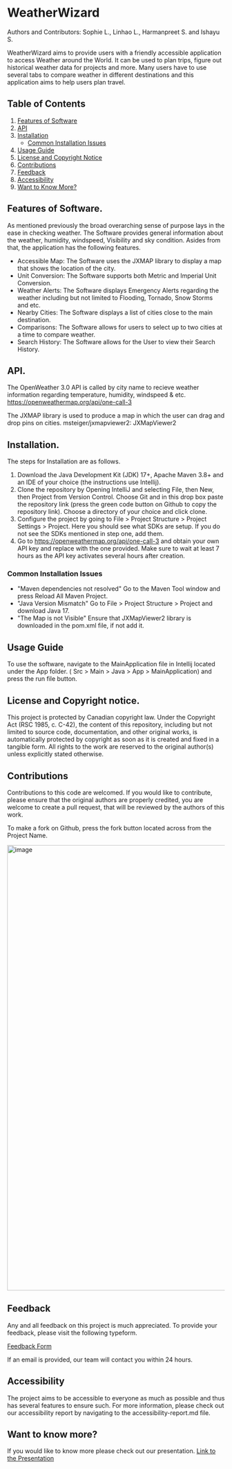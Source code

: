 # WeatherWizard
Authors and Contributors: Sophie L., Linhao L., Harmanpreet S. and Ishayu S.

WeatherWizard aims to provide users with a friendly accessible application to access Weather around the World. It can be used to plan trips, figure out historical weather data for projects and more. Many users have to use several tabs to compare weather in different destinations and this application aims to help users plan travel. 

## Table of Contents
1. [Features of Software](#features-of-software)
2. [API](#api)
3. [Installation](#installation)
   - [Common Installation Issues](#common-installation-issues)
4. [Usage Guide](#usage-guide)
5. [License and Copyright Notice](#license-and-copyright-notice)
6. [Contributions](#contributions)
7. [Feedback](#feedback)
8. [Accessibility](#accessibility)
9. [Want to Know More?](#want-to-know-more)

## Features of Software.
As mentioned previously the broad overarching sense of purpose lays in the ease in checking weather. The Software provides general information about the weather, humidity, windspeed, Visibility and sky condition. Asides from that, the application has the following features. 
* Accessible Map: The Software uses the JXMAP library to display a map that shows the location of the city. 
* Unit Conversion: The Software supports both Metric and Imperial Unit Conversion.
* Weather Alerts: The Software displays Emergency Alerts regarding the weather including but not limited to Flooding, Tornado, Snow Storms and etc.
* Nearby Cities: The Software displays a list of cities close to the main destination. 
* Comparisons: The Software allows for users to select up to two cities at a time to compare weather.
* Search History: The Software allows for the User to view their Search History.

## API.
The OpenWeather 3.0 API is called by city name to recieve weather information regarding temperature, humidity, windspeed & etc. 
   https://openweathermap.org/api/one-call-3
   
The JXMAP library is used to produce a map in which the user can drag and drop pins on cities.
msteiger/jxmapviewer2: JXMapViewer2 

## Installation.
The steps for Installation are as follows. 
1. Download the Java Development Kit (JDK) 17+, Apache Maven 3.8+ and an IDE of your choice (the instructions use Intellij).
2. Clone the repository by Opening IntelliJ and selecting File, then  New,  then Project from Version Control. Choose Git and in this drop box paste the repository link (press the green code button on Github to copy the repository link). Choose a directory of your choice and click clone.
3. Configure the project by going to File > Project Structure > Project Settings > Project. Here you should see what SDKs are setup. If you do not see the SDKs mentioned in step one, add them.
4.  Go to https://openweathermap.org/api/one-call-3 and obtain your own API key and replace with the one provided. Make sure to wait at least 7 hours as the API key activates several hours after creation.

### Common Installation Issues
* "Maven dependencies not resolved"
  Go to the Maven Tool window and press Reload All Maven Project. 
*  "Java Version Mismatch"
  Go to File > Project Structure > Project and download Java 17. 
*  "The Map is not Visible"
  Ensure that JXMapViewer2 library is downloaded in the pom.xml file, if not add it.

## Usage Guide
To use the software, navigate to the MainApplication file in Intellij located under the App folder.  ( Src > Main > Java > App > MainApplication) and press the run file button. 

## License and Copyright notice.
This project is protected by Canadian copyright law. Under the Copyright Act (RSC 1985, c. C-42), the content of this repository, including but not limited to source code, documentation, and other original works, is automatically protected by copyright as soon as it is created and fixed in a tangible form. All rights to the work are reserved to the original author(s) unless explicitly stated otherwise.

## Contributions
Contributions to this code are welcomed. If you would like to contribute, please ensure that the original authors are properly credited, you are welcome to create a pull request, that will be reviewed by the authors of this work. 

To make a fork on Github, press the fork button located across from the Project Name.

<img width="1029" alt="image" src="https://github.com/user-attachments/assets/8fbb1531-0ba8-4f53-a524-2f6960f47031">


## Feedback
Any and all feedback on this project is much appreciated. To provide your feedback, please visit the following typeform.

[Feedback Form](https://3g4dr8ponwb.typeform.com/to/XWR9pbZm)

If an email is provided, our team will contact you within 24 hours.

## Accessibility
The project aims to be accessible to everyone as much as possible and thus has several features to ensure such. For more information, please check out our accessibility report by navigating to the accessibility-report.md file. 

## Want to know more?
If you would like to know more please check out our presentation.
[Link to the Presentation](https://docs.google.com/presentation/d/1IjYeUM8Xk1bz7U48yP0Gn7wzcsYZ_4zVC14HXEVRnKU/edit?usp=sharing)

